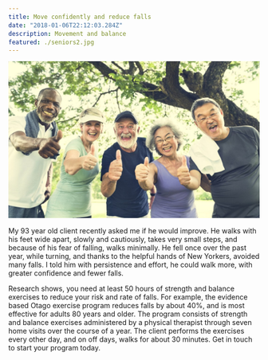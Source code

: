 ```yaml
---
title: Move confidently and reduce falls
date: "2018-01-06T22:12:03.284Z"
description: Movement and balance
featured: ./seniors2.jpg
---
```


![Home physical therapy](./seniors2.jpg)

My 93 year old client recently asked me if he would improve.  He walks with his feet wide apart, slowly and cautiously, takes very small steps, and because of his fear of falling, walks minimally.  He fell once over the past year, while turning, and thanks to the helpful hands of New Yorkers, avoided many falls.  I told him with persistence and effort, he could walk more, with greater confidence and fewer falls.

Research shows, you need at least 50 hours of strength and balance exercises to reduce your risk and rate of falls.  For example, the evidence based Otago exercise program reduces falls by about 40%, and is most effective for adults 80 years and older.  The program consists of strength and balance exercises administered by a physical therapist through seven home visits over the course of a year.  The client performs the exercises every other day, and on off days, walks for about 30 minutes.  Get in touch to start your program today.
